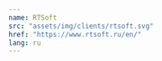```yaml
---
name: RTSoft
src: "assets/img/clients/rtsoft.svg"
href: "https://www.rtsoft.ru/en/"
lang: ru
---
```

